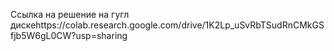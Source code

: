 Ссылка на решение на гугл дискеhttps://colab.research.google.com/drive/1K2Lp_uSvRbTSudRnCMkGSfjb5W6gL0CW?usp=sharing 
